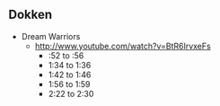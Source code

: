 
## Dokken

- Dream Warriors
  - http://www.youtube.com/watch?v=BtR6IrvxeFs
    - :52 to :56
    - 1:34 to 1:36
    - 1:42 to 1:46
    - 1:56 to 1:59
    - 2:22 to 2:30